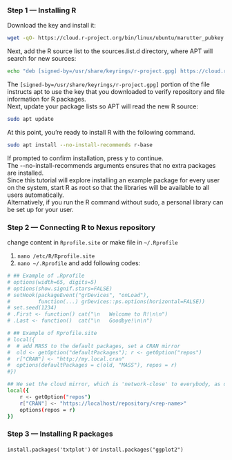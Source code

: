 ### Step 1 — Installing R
Download the key and install it:
```bash
wget -qO- https://cloud.r-project.org/bin/linux/ubuntu/marutter_pubkey.asc | sudo gpg --dearmor -o /usr/share/keyrings/r-project.gpg
```
Next, add the R source list to the sources.list.d directory, where APT will search for new sources:
```bash
echo "deb [signed-by=/usr/share/keyrings/r-project.gpg] https://cloud.r-project.org/bin/linux/ubuntu jammy-cran40/" | sudo tee -a /etc/apt/sources.list.d/r-project.list
```
The `[signed-by=/usr/share/keyrings/r-project.gpg]` portion of the file instructs apt to use the key that you downloaded to verify repository and file information for R packages.<br>
Next, update your package lists so APT will read the new R source:
```bash
sudo apt update
```
At this point, you’re ready to install R with the following command.
```bash
sudo apt install --no-install-recommends r-base
```
If prompted to confirm installation, press y to continue.<br> The --no-install-recommends arguments ensures that no extra packages are installed.<br>
Since this tutorial will explore installing an example package for every user on the system, start R as root so that the libraries will be available to all users automatically.<br> Alternatively, if you run the R command without sudo, a personal library can be set up for your user.

### Step 2 — Connecting R to Nexus repository
change content in `Rprofile.site` or make file in `~/.Rprofile`
1. `nano /etc/R/Rprofile.site`
2. `nano ~/.Rprofile`
and add following codes:
```bash
# ## Example of .Rprofile
# options(width=65, digits=5)
# options(show.signif.stars=FALSE)
# setHook(packageEvent("grDevices", "onLoad"),
#         function(...) grDevices::ps.options(horizontal=FALSE))
# set.seed(1234)
# .First <- function() cat("\n   Welcome to R!\n\n")
# .Last <- function()  cat("\n   Goodbye!\n\n")

# ## Example of Rprofile.site
# local({
#  # add MASS to the default packages, set a CRAN mirror
#  old <- getOption("defaultPackages"); r <- getOption("repos")
#  r["CRAN"] <- "http://my.local.cran"
#  options(defaultPackages = c(old, "MASS"), repos = r)
#})

## We set the cloud mirror, which is 'network-close' to everybody, as default
local({
    r <- getOption("repos")
    r["CRAN"] <- "https://localhost/repository/<rep-name>"
    options(repos = r)
})
```
### Step 3 — Installing R packages
`install.packages('txtplot')` or `install.packages("ggplot2")`
